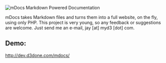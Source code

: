 ![mDocs Markdown Powered Documentation](http://dev.d3done.com/mdocs-logo.png)


mDocs takes Markdown files and turns them into a full website, on the fly, using only PHP.
This project is very young, so any feedback or suggestions are welcome. Just send me an e-mail, jay [at] myd3 [dot] com.

## Demo:
<http://dev.d3done.com/mdocs/>
